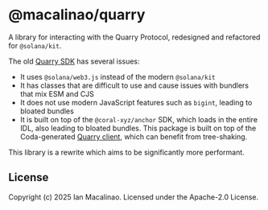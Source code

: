 # @macalinao/quarry

A library for interacting with the Quarry Protocol, redesigned and refactored for `@solana/kit`.

The old [Quarry SDK](https://github.com/QuarryProtocol/quarry) has several issues:

- It uses `@solana/web3.js` instead of the modern `@solana/kit`
- It has classes that are difficult to use and cause issues with bundlers that mix ESM and CJS
- It does not use modern JavaScript features such as `bigint`, leading to bloated bundles
- It is built on top of the `@coral-xyz/anchor` SDK, which loads in the entire IDL, also leading to bloated bundles. This package is built on top of the Coda-generated [Quarry client](https://github.com/macalinao/coda/tree/master/clients/quarry), which can benefit from tree-shaking.

This library is a rewrite which aims to be significantly more performant.

## License

Copyright (c) 2025 Ian Macalinao. Licensed under the Apache-2.0 License.
